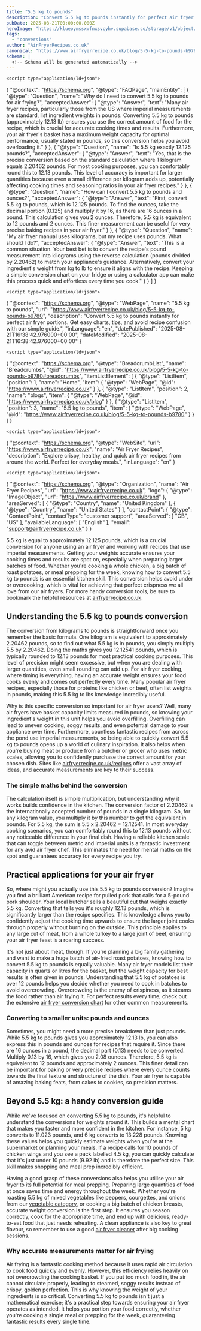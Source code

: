 ```yaml
---
title: "5.5 kg to pounds"
description: "Convert 5.5 kg to pounds instantly for perfect air fryer portions. Get easy charts, tips, and avoid recipe confusion with our simple guide."
pubDate: 2025-08-21T00:00:00.000Z
heroImage: "https://klueoymssxwfnxsvcyhv.supabase.co/storage/v1/object/public/Shmucket/5-5-kg-to-pounds-b9780.webp"
tags:
  - "conversions"
author: "AirFryerRecipes.co.uk"
canonical: "https://www.airfryerrecipe.co.uk/blog/5-5-kg-to-pounds-b9780"
schema: |
  <!-- Schema will be generated automatically -->
---
```

<script type="application/ld+json">
{
    "@context": "https://schema.org",
    "@type": "BlogPosting",
    "url": "https://www.airfryerrecipe.co.uk/blog/5-5-kg-to-pounds-b9780",
    "mainEntityOfPage": {
        "@type": "WebPage",
        "@id": "https://www.airfryerrecipe.co.uk/blog/5-5-kg-to-pounds-b9780"
    },
    "headline": "Quick 5.5 kg to Pounds Conversion for Air Fryer Cooking",
    "description": "Convert 5.5 kg to pounds instantly for perfect air fryer portions. Get easy charts, tips, and avoid recipe confusion with our simple guide.",
    "author": {
        "@type": "Person",
        "name": "AirFryerRecipes.co.uk",
        "url": "https://www.airfryerrecipe.co.uk/about",
        "image": {
            "@type": "ImageObject",
            "url": "https://klueoymssxwfnxsvcyhv.supabase.co/storage/v1/object/public/Shmucket/Me.jpg"
        }
    },
    "publisher": {
        "@type": "Organization",
        "name": "Air Fryer Recipe",
        "logo": {
            "@type": "ImageObject",
            "url": "https://cdn.prod.website-files.com/68224a465dfe9a7ab4f57570/6844191451a8b2f1e37e63cc_Untitled%20design%20-%202025-06-05T205644.948%20(1).png"
        }
    },
    "datePublished": "2025-08-21T16:38:42.976Z",
    "dateModified": "2025-08-21T16:38:42.976Z",
    "image": {
        "@type": "ImageObject",
        "url": "https://klueoymssxwfnxsvcyhv.supabase.co/storage/v1/object/public/Shmucket/5-5-kg-to-pounds-b9780.webp"
    },
    "about": {
        "@type": "Thing",
        "name": "Conversions"
    },
    "articleSection": "Conversions",
    "inLanguage": "en-GB"
}
</script>

    <script type="application/ld+json">
{
    "@context": "https://schema.org",
    "@type": "FAQPage",
    "mainEntity": [
        {
            "@type": "Question",
            "name": "Why do I need to convert 5.5 kg to pounds for air frying?",
            "acceptedAnswer": {
                "@type": "Answer",
                "text": "Many air fryer recipes, particularly those from the US where imperial measurements are standard, list ingredient weights in pounds. Converting 5.5 kg to pounds (approximately 12.13 lb) ensures you use the correct amount of food for the recipe, which is crucial for accurate cooking times and results. Furthermore, your air fryer's basket has a maximum weight capacity for optimal performance, usually stated in pounds, so this conversion helps you avoid overloading it."
            }
        },
        {
            "@type": "Question",
            "name": "Is 5.5 kg exactly 12.125 pounds?",
            "acceptedAnswer": {
                "@type": "Answer",
                "text": "Yes, that is the precise conversion based on the standard calculation where 1 kilogram equals 2.20462 pounds. For most cooking purposes, you can comfortably round this to 12.13 pounds. This level of accuracy is important for larger quantities because even a small difference per kilogram adds up, potentially affecting cooking times and seasoning ratios in your air fryer recipes."
            }
        },
        {
            "@type": "Question",
            "name": "How can I convert 5.5 kg to pounds and ounces?",
            "acceptedAnswer": {
                "@type": "Answer",
                "text": "First, convert 5.5 kg to pounds, which is 12.125 pounds. To find the ounces, take the decimal portion (0.125) and multiply it by 16, as there are 16 ounces in a pound. This calculation gives you 2 ounces. Therefore, 5.5 kg is equivalent to 12 pounds and 2 ounces. This finer measurement can be useful for very precise baking recipes in your air fryer."
            }
        },
        {
            "@type": "Question",
            "name": "My air fryer manual uses kilograms, but my recipe uses pounds. What should I do?",
            "acceptedAnswer": {
                "@type": "Answer",
                "text": "This is a common situation. Your best bet is to convert the recipe's pound measurement into kilograms using the reverse calculation (pounds divided by 2.20462) to match your appliance's guidance. Alternatively, convert your ingredient's weight from kg to lb to ensure it aligns with the recipe. Keeping a simple conversion chart on your fridge or using a calculator app can make this process quick and effortless every time you cook."
            }
        }
    ]
}
</script>

    <script type="application/ld+json">
{
    "@context": "https://schema.org",
    "@type": "WebPage",
    "name": "5.5 kg to pounds",
    "url": "https://www.airfryerrecipe.co.uk/blog/5-5-kg-to-pounds-b9780",
    "description": "Convert 5.5 kg to pounds instantly for perfect air fryer portions. Get easy charts, tips, and avoid recipe confusion with our simple guide.",
    "inLanguage": "en",
    "datePublished": "2025-08-21T16:38:42.976000+00:00",
    "dateModified": "2025-08-21T16:38:42.976000+00:00"
}
</script>

    <script type="application/ld+json">
{
    "@context": "https://schema.org",
    "@type": "BreadcrumbList",
    "name": "Breadcrumbs",
    "@id": "https://www.airfryerrecipe.co.uk/blog/5-5-kg-to-pounds-b9780#breadcrumbs",
    "itemListElement": [
        {
            "@type": "ListItem",
            "position": 1,
            "name": "Home",
            "item": {
                "@type": "WebPage",
                "@id": "https://www.airfryerrecipe.co.uk"
            }
        },
        {
            "@type": "ListItem",
            "position": 2,
            "name": "blogs",
            "item": {
                "@type": "WebPage",
                "@id": "https://www.airfryerrecipe.co.uk/blog"
            }
        },
        {
            "@type": "ListItem",
            "position": 3,
            "name": "5.5 kg to pounds",
            "item": {
                "@type": "WebPage",
                "@id": "https://www.airfryerrecipe.co.uk/blog/5-5-kg-to-pounds-b9780"
            }
        }
    ]
}
</script>

    <script type="application/ld+json">
{
    "@context": "https://schema.org",
    "@type": "WebSite",
    "url": "https://www.airfryerrecipe.co.uk",
    "name": "Air Fryer Recipes",
    "description": "Explore crispy, healthy, and quick air fryer recipes from around the world. Perfect for everyday meals.",
    "inLanguage": "en"
}
</script>

    <script type="application/ld+json">
{
    "@context": "https://schema.org",
    "@type": "Organization",
    "name": "Air Fryer Recipes",
    "url": "https://www.airfryerrecipe.co.uk",
    "logo": {
        "@type": "ImageObject",
        "url": "https://www.airfryerrecipe.co.uk/brand"
    },
    "areaServed": [
        {
            "@type": "Country",
            "name": "United Kingdom"
        },
        {
            "@type": "Country",
            "name": "United States"
        }
    ],
    "contactPoint": {
        "@type": "ContactPoint",
        "contactType": "customer support",
        "areaServed": [
            "GB",
            "US"
        ],
        "availableLanguage": [
            "English"
        ],
        "email": "support@airfryerrecipe.co.uk"
    }
}
</script>

<p>5.5 kg is equal to approximately 12.125 pounds, which is a crucial conversion for anyone using an air fryer and working with recipes that use imperial measurements. Getting your weights accurate ensures your cooking times and results are spot on, especially when preparing larger batches of food. Whether you're cooking a whole chicken, a big batch of roast potatoes, or meal prepping for the week, knowing how to convert 5.5 kg to pounds is an essential kitchen skill. This conversion helps avoid under or overcooking, which is vital for achieving that perfect crispness we all love from our air fryers. For more handy conversion tools, be sure to bookmark the helpful resources at <a href="https://www.airfryerrecipe.co.uk">airfryerrecipe.co.uk</a>.</p>

<h2>Understanding the 5.5 kg to pounds conversion</h2>
<p>The conversion from kilograms to pounds is straightforward once you remember the basic formula. One kilogram is equivalent to approximately 2.20462 pounds, so to find out what 5.5 kg is in pounds, you simply multiply 5.5 by 2.20462. Doing the maths gives you 12.12541 pounds, which is typically rounded to 12.13 pounds for most practical cooking purposes. This level of precision might seem excessive, but when you are dealing with larger quantities, even small rounding can add up. For air fryer cooking, where timing is everything, having an accurate weight ensures your food cooks evenly and comes out perfectly every time. Many popular air fryer recipes, especially those for proteins like chicken or beef, often list weights in pounds, making this 5.5 kg to lbs knowledge incredibly useful.</p>

<p>Why is this specific conversion so important for air fryer users? Well, many air fryers have basket capacity limits measured in pounds, so knowing your ingredient's weight in this unit helps you avoid overfilling. Overfilling can lead to uneven cooking, soggy results, and even potential damage to your appliance over time. Furthermore, countless fantastic recipes from across the pond use imperial measurements, so being able to quickly convert 5.5 kg to pounds opens up a world of culinary inspiration. It also helps when you're buying meat or produce from a butcher or grocer who uses metric scales, allowing you to confidently purchase the correct amount for your chosen dish. Sites like <a href="https://www.airfryerrecipe.co.uk/recipes">airfryerrecipe.co.uk/recipes</a> offer a vast array of ideas, and accurate measurements are key to their success.</p>

<h3>The simple maths behind the conversion</h3>
<p>The calculation itself is simple multiplication, but understanding why it works builds confidence in the kitchen. The conversion factor of 2.20462 is the internationally accepted number of pounds in a single kilogram. So, for any kilogram value, you multiply it by this number to get the equivalent in pounds. For 5.5 kg, the sum is 5.5 x 2.20462 = 12.12541. In most everyday cooking scenarios, you can comfortably round this to 12.13 pounds without any noticeable difference in your final dish. Having a reliable kitchen scale that can toggle between metric and imperial units is a fantastic investment for any avid air fryer chef. This eliminates the need for mental maths on the spot and guarantees accuracy for every recipe you try.</p>

<h2>Practical applications for your air fryer</h2>
<p>So, where might you actually use this 5.5 kg to pounds conversion? Imagine you find a brilliant American recipe for pulled pork that calls for a 5-pound pork shoulder. Your local butcher sells a beautiful cut that weighs exactly 5.5 kg. Converting that tells you it's roughly 12.13 pounds, which is significantly larger than the recipe specifies. This knowledge allows you to confidently adjust the cooking time upwards to ensure the larger joint cooks through properly without burning on the outside. This principle applies to any large cut of meat, from a whole turkey to a large joint of beef, ensuring your air fryer feast is a roaring success.</p>

<p>It's not just about meat, though. If you're planning a big family gathering and want to make a huge batch of air-fried roast potatoes, knowing how to convert 5.5 kg to pounds is equally valuable. Many air fryer models list their capacity in quarts or litres for the basket, but the weight capacity for best results is often given in pounds. Understanding that 5.5 kg of potatoes is over 12 pounds helps you decide whether you need to cook in batches to avoid overcrowding. Overcrowding is the enemy of crispiness, as it steams the food rather than air frying it. For perfect results every time, check out the extensive <a href="https://www.airfryerrecipe.co.uk/air-fryer-conversion-chart">air fryer conversion chart</a> for other common measurements.</p>

<h3>Converting to smaller units: pounds and ounces</h3>
<p>Sometimes, you might need a more precise breakdown than just pounds. While 5.5 kg to pounds gives you approximately 12.13 lb, you can also express this in pounds and ounces for recipes that require it. Since there are 16 ounces in a pound, the decimal part (0.13) needs to be converted. Multiply 0.13 by 16, which gives you 2.08 ounces. Therefore, 5.5 kg is equivalent to 12 pounds and approximately 2 ounces. This finer detail can be important for baking or very precise recipes where every ounce counts towards the final texture and structure of the dish. Your air fryer is capable of amazing baking feats, from cakes to cookies, so precision matters.</p>

<h2>Beyond 5.5 kg: a handy conversion guide</h2>
<p>While we've focused on converting 5.5 kg to pounds, it's helpful to understand the conversions for weights around it. This builds a mental chart that makes you faster and more confident in the kitchen. For instance, 5 kg converts to 11.023 pounds, and 6 kg converts to 13.228 pounds. Knowing these values helps you quickly estimate weights when you're at the supermarket or planning your meals. If a recipe calls for 10 pounds of chicken wings and you see a pack labelled 4.5 kg, you can quickly calculate that it's just under 10 pounds (9.92 lb) and is therefore the perfect size. This skill makes shopping and meal prep incredibly efficient.</p>

<p>Having a good grasp of these conversions also helps you utilise your air fryer to its full potential for meal prepping. Preparing large quantities of food at once saves time and energy throughout the week. Whether you're roasting 5.5 kg of mixed vegetables like peppers, courgettes, and onions from our <a href="https://www.airfryerrecipe.co.uk/recipe-category/vegetables">vegetable category</a>, or cooking a big batch of chicken breasts, accurate weight conversion is the first step. It ensures you season correctly, cook for the appropriate time, and end up with delicious, ready-to-eat food that just needs reheating. A clean appliance is also key to great flavour, so remember to use a good <a href="https://www.airfryerrecipe.co.uk/air-fryer-cleaner">air fryer cleaner</a> after big cooking sessions.</p>

<h3>Why accurate measurements matter for air frying</h3>
<p>Air frying is a fantastic cooking method because it uses rapid air circulation to cook food quickly and evenly. However, this efficiency relies heavily on not overcrowding the cooking basket. If you put too much food in, the air cannot circulate properly, leading to steamed, soggy results instead of crispy, golden perfection. This is why knowing the weight of your ingredients is so critical. Converting 5.5 kg to pounds isn't just a mathematical exercise; it's a practical step towards ensuring your air fryer operates as intended. It helps you portion your food correctly, whether you're cooking a single meal or prepping for the week, guaranteeing fantastic results every single time.</p>
